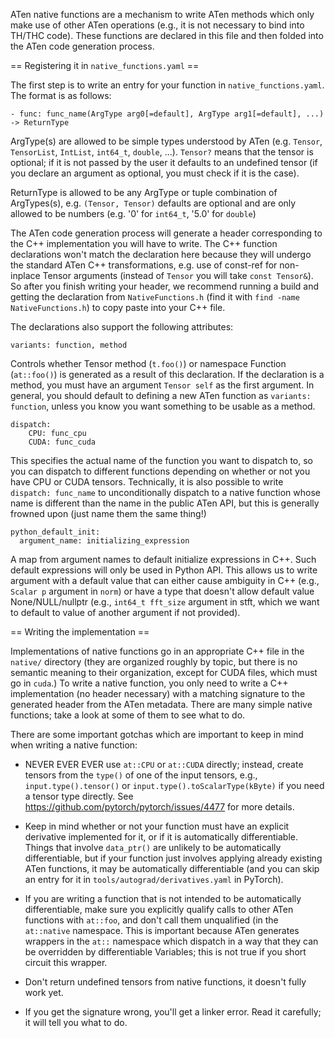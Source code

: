 ATen native functions are a mechanism to write ATen methods which only
make use of other ATen operations (e.g., it is not necessary to bind into
TH/THC code).  These functions are declared in this file and then folded
into the ATen code generation process.

== Registering it in `native_functions.yaml` ==

The first step is to write an entry for your function in
`native_functions.yaml`.  The format is as follows:

```
- func: func_name(ArgType arg0[=default], ArgType arg1[=default], ...) -> ReturnType
```

ArgType(s) are allowed to be simple types understood by ATen
(e.g. `Tensor`, `TensorList`, `IntList`, `int64_t`, `double`, ...).
`Tensor?` means that the tensor is optional; if it is not passed by
the user it defaults to an undefined tensor (if you declare an argument
as optional, you must check if it is the case).

ReturnType is allowed to be any ArgType or tuple combination of ArgTypes(s),
e.g. `(Tensor, Tensor)` defaults are optional and are only allowed to be numbers
(e.g. '0' for `int64_t`, '5.0' for `double`)

The ATen code generation process will generate a header corresponding
to the C++ implementation you will have to write.
The C++ function declarations won't match the declaration here because
they will undergo the standard ATen C++ transformations, e.g. use of const-ref
for non-inplace Tensor arguments (instead of `Tensor` you will
take `const Tensor&`).  So after you finish writing your header, we recommend
running a build and getting the declaration from `NativeFunctions.h`
(find it with `find -name NativeFunctions.h`) to copy paste into your
C++ file.

The declarations also support the following attributes:

```
variants: function, method
```

Controls whether Tensor method (`t.foo()`) or namespace Function (`at::foo()`) is
generated as a result of this declaration.  If the declaration is a method,
you must have an argument `Tensor self` as the first argument.  In general, you
should default to defining a new ATen function as `variants: function`, unless
you know you want something to be usable as a method.

```
dispatch:
    CPU: func_cpu
    CUDA: func_cuda
```

This specifies the actual name of the function you want to dispatch to, so you
can dispatch to different functions depending on whether or not you have CPU or
CUDA tensors.  Technically, it is also possible to write `dispatch: func_name`
to unconditionally dispatch to a native function whose name is different than
the name in the public ATen API, but this is generally frowned upon (just name
them the same thing!)

```
python_default_init:
  argument_name: initializing_expression
```

A map from argument names to default initialize expressions in C++. Such default
expressions will only be used in Python API. This allows us to write argument
with a default value that can either cause ambiguity in C++ (e.g., `Scalar p`
argument in `norm`) or have a type that doesn't allow default value
None/NULL/nullptr (e.g., `int64_t fft_size` argument in stft, which we want to
default to value of another argument if not provided).

== Writing the implementation ==

Implementations of native functions go in an appropriate C++ file in the
`native/` directory (they are organized roughly by topic, but there is no
semantic meaning to their organization, except for CUDA files, which must
go in `cuda`.)  To write a native function, you only need to write a C++
implementation (no header necessary) with a matching signature to
the generated header from the ATen metadata.  There are many
simple native functions; take a look at some of them to see what to do.

There are some important gotchas which are important to keep in mind when
writing a native function:

* NEVER EVER EVER use `at::CPU` or `at::CUDA` directly; instead, create tensors
  from the `type()` of one of the input tensors, e.g., `input.type().tensor()`
  or `input.type().toScalarType(kByte)` if you need a tensor type directly.
  See https://github.com/pytorch/pytorch/issues/4477 for more details.

* Keep in mind whether or not your function must have an explicit derivative
  implemented for it, or if it is automatically differentiable.  Things that
  involve `data_ptr()` are unlikely to be automatically differentiable, but
  if your function just involves applying already existing ATen functions,
  it may be automatically differentiable (and you can skip an entry for
  it in `tools/autograd/derivatives.yaml` in PyTorch).

* If you are writing a function that is not intended to be automatically
  differentiable, make sure you explicitly qualify calls to other ATen
  functions with `at::foo`, and don't call them unqualified (in the
  `at::native` namespace.  This is important because ATen generates wrappers
  in the `at::` namespace which dispatch in a way that they can be overridden
  by differentiable Variables; this is not true if you short circuit this
  wrapper.

* Don't return undefined tensors from native functions, it doesn't fully work
  yet.

* If you get the signature wrong, you'll get a linker error.  Read it
  carefully; it will tell you what to do.

